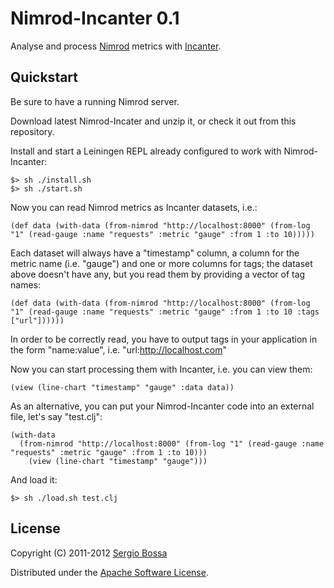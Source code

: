 # Nimrod-Incanter 0.1

Analyse and process [Nimrod](https://github.com/sbtourist/nimrod) metrics with [Incanter](http://incanter.org/).

## Quickstart

Be sure to have a running Nimrod server.

Download latest Nimrod-Incater and unzip it, or check it out from this repository.

Install and start a Leiningen REPL already configured to work with Nimrod-Incanter:

    $> sh ./install.sh
    $> sh ./start.sh
 
Now you can read Nimrod metrics as Incanter datasets, i.e.:

    (def data (with-data (from-nimrod "http://localhost:8000" (from-log "1" (read-gauge :name "requests" :metric "gauge" :from 1 :to 10)))))

Each dataset will always have a "timestamp" column, a column for the metric name (i.e. "gauge") and one or more columns for tags; the dataset above doesn't have any, but you read them by providing a vector of tag names:

    (def data (with-data (from-nimrod "http://localhost:8000" (from-log "1" (read-gauge :name "requests" :metric "gauge" :from 1 :to 10 :tags ["url"])))))

In order to be correctly read, you have to output tags in your application in the form "name:value", i.e. "url:http://localhost.com"

Now you can start processing them with Incanter, i.e. you can view them:

    (view (line-chart "timestamp" "gauge" :data data))

As an alternative, you can put your Nimrod-Incanter code into an external file, let's say "test.clj":

    (with-data 
      (from-nimrod "http://localhost:8000" (from-log "1" (read-gauge :name "requests" :metric "gauge" :from 1 :to 10))) 
        (view (line-chart "timestamp" "gauge")))

And load it:

    $> sh ./load.sh test.clj

## License

Copyright (C) 2011-2012 [Sergio Bossa](http://twitter.com/sbtourist)

Distributed under the [Apache Software License](http://www.apache.org/licenses/LICENSE-2.0.html).
